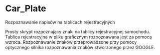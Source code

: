 # Car_Plate
Rozpoznawanie napisów na tablicach rejestracyjnych

Prosty skrypt rozpoznający znaki na tablicy rejestracyjnej samochodu.
Tablica rejestracyjna w pliku graficznym rozpoznawana jest za pomocą wzroca. 
Rozpoznawanie znaków przeprowadzone przy pomocy optycznego silnika rozpoznawania znaków stworzonego przez GOOGLE.

